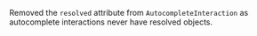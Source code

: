 Removed the `resolved` attribute from `AutocompleteInteraction` as autocomplete interactions never have resolved objects.
